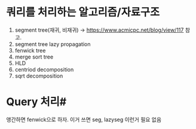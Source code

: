 # 쿼리를 처리하는 알고리즘/자료구조 #
1. segment tree(재귀, 비재귀) -> https://www.acmicpc.net/blog/view/117 참고. 
2. segment tree lazy propagation
3. fenwick tree 
4. merge sort tree
5. HLD
6. centriod decomposition
7. sqrt decomposition

# Query 처리#
앵간하면 fenwick으로 하자. 이거 쓰면 seg, lazyseg 이런거 필요 없음 
